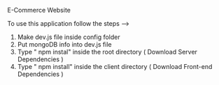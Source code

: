 E-Commerce Website              
                                 
To use this application follow the steps -->                                
1. Make dev.js file inside config folder                   
2. Put mongoDB info into dev.js file                   
3. Type  " npm instal" inside the root directory  ( Download Server Dependencies ) 
4. Type " npm install" inside the client directory ( Download Front-end Dependencies ) 
